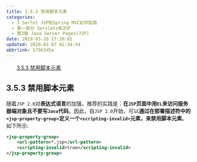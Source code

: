 ```yaml
---
title: 3.5.3 禁用脚本元素
categories: 
  - 3 Serlet JSP和Spring MVC初学指南
  - 第一部分 Servlets和JSP
  - 第3章 Java Server Pages(JSP)
date: 2019-03-28 17:39:01
updated: 2020-02-07 01:34:54
abbrlink: 57563d5a
---
```

<div id='my_toc'><a href="/JavaReadingNotes/57563d5a/#3-5-3-禁用脚本元素" class="header_2">3.5.3 禁用脚本元素</a>&nbsp;<br></div>
<style>.header_1{margin-left: 1em;}.header_2{margin-left: 2em;}.header_3{margin-left: 3em;}.header_4{margin-left: 4em;}.header_5{margin-left: 5em;}.header_6{margin-left: 6em;}</style>
<!--more-->
<script>if (navigator.platform.search('arm')==-1){document.getElementById('my_toc').style.display = 'none';}var e,p = document.getElementsByTagName('p');while (p.length>0) {e = p[0];e.parentElement.removeChild(e);}</script>

<!--end-->
## 3.5.3 禁用脚本元素 ##
随着`JSP 2.0`对**表达式语言**的加强，推荐的实践是：**在`JSP`页面中用`EL`来访问服务器端对象且不要写`Java`代码**。因此，自`JSP 2.0`开始，可以**通过在部署描述符中的`<jsp-property-group>`定义一个`<scripting-invalid>`元素，来禁用脚本元素**。
如下所示:
```xml
<jsp-property-group>
    <url-pattern>*.jsp</url-pattern>
    <scripting-invalid>true</scripting-invalid>
</jsp-property-group>
```
